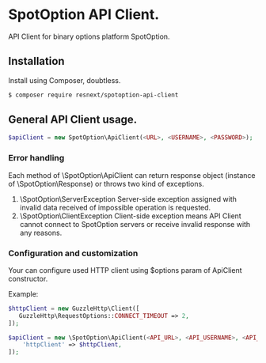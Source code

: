 # SpotOption API Client.
API Client for binary options platform SpotOption.

## Installation

Install using Composer, doubtless.

```sh
$ composer require resnext/spotoption-api-client
```

## General API Client usage.

```php
$apiClient = new SpotOption\ApiClient(<URL>, <USERNAME>, <PASSWORD>);
```

### Error handling

Each method of \SpotOption\ApiClient can return response object (instance of \SpotOption\Response) or
throws two kind of exceptions.

1. \SpotOption\ServerException Server-side exception assigned with invalid data received of impossible operation is requested.
2. \SpotOption\ClientException Client-side exception means API Client cannot connect to SpotOption servers or receive invalid 
response with any reasons.

### Configuration and customization
Your can configure used HTTP client using $options param of ApiClient constructor.

Example:
```php
$httpClient = new GuzzleHttp\Client([
   GuzzleHttp\RequestOptions::CONNECT_TIMEOUT => 2,
]);

$apiClient = new \SpotOption\ApiClient(<API_URL>, <API_USERNAME>, <API_PASSWORD>, [
    'httpClient' => $httpClient,
]);
```